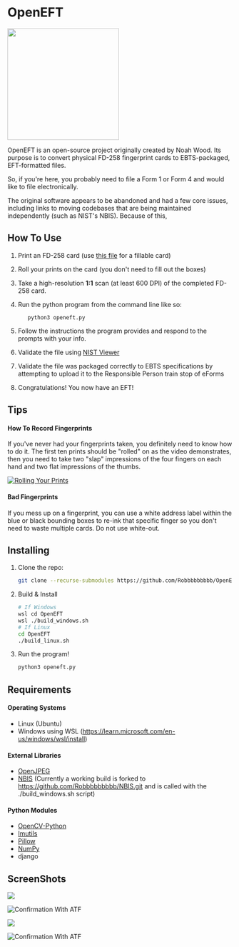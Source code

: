# OpenEFT

<img src="docs/imgs/blurred.png" width="250" />

OpenEFT is an open-source project originally created by Noah Wood. Its purpose is to convert physical FD-258 fingerprint cards to EBTS-packaged, EFT-formatted files.

So, if you're here, you probably need to file a Form 1 or Form 4 and would like to file electronically.

The original software appears to be abandoned and had a few core issues, including links to moving codebases that are being maintained independently (such as NIST's NBIS). Because of this, 

## How To Use

1. Print an FD-258 card (use <a href=fd-258-110120.pdf>this file</a> for a fillable card)

2. Roll your prints on the card (you don't need to fill out the boxes)

3. Take a high-resolution **1:1** scan (at least 600 DPI) of the completed FD-258 card.

4. Run the python program from the command line like so:

   ```
      python3 openeft.py
   ```

5. Follow the instructions the program provides and respond to the prompts with your info.

6. Validate the file using <a href="https://www.netxsolutions.co.uk/NISTViewer.aspx" target="_blank">NIST Viewer</a>

7. Validate the file was packaged correctly to EBTS specifications by attempting to upload it to the Responsible Person train stop of eForms

8. Congratulations! You now have an EFT!

## Tips

#### How To Record Fingerprints

If you've never had your fingerprints taken, you definitely need to know how to do it. The first ten prints should be "rolled" on as the video demonstrates, then you need to take two "slap" impressions of the four fingers on each hand and two flat impressions of the thumbs.

[![Rolling Your Prints](http://img.youtube.com/vi/47YLGj_yLVA/0.jpg)](//www.youtube.com/watch?v=47YLGj_yLVA "Fingerprinting Technique")

#### Bad Fingerprints

If you mess up on a fingerprint, you can use a white address label within the blue or black bounding boxes to re-ink that specific finger so you don't need to waste multiple cards. Do not use white-out.

## Installing

1. Clone the repo:

   ```sh
   git clone --recurse-submodules https://github.com/Robbbbbbbbb/OpenEFT.git
   ```

2. Build & Install

   ```sh
   # If Windows
   wsl cd OpenEFT
   wsl ./build_windows.sh
   # If Linux
   cd OpenEFT
   ./build_linux.sh
   ```

5. Run the program!

   ```bash
   python3 openeft.py

## Requirements

#### Operating Systems

* Linux (Ubuntu)
* Windows using WSL (https://learn.microsoft.com/en-us/windows/wsl/install)

#### External Libraries

* [OpenJPEG](https://github.com/uclouvain/openjpeg)
* [NBIS](https://www.nist.gov/services-resources/software/nist-biometric-image-software-nbis) (Currently a working build is forked to https://github.com/Robbbbbbbbb/NBIS.git and is called with the ./build_windows.sh script)

#### Python Modules

* [OpenCV-Python](https://github.com/opencv/opencv-python)
* [Imutils](https://github.com/PyImageSearch/imutils)
* [Pillow](https://python-pillow.org/)
* [NumPy](https:://numpy.org)
* django

## ScreenShots

![](docs/imgs/openeft_gui.png)

![Confirmation With ATF](docs/imgs/personal.png)

![](docs/imgs/eft_files.png)



![Confirmation With ATF](docs/imgs/ITWORKS.png)
